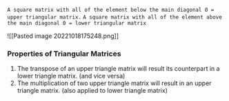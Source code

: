 `A square matrix with all of the element below the main diagonal 0 = upper triangular matrix.`
`A square matrix with all of the element above the main diagonal 0 = lower triangular matrix`

![[Pasted image 20221018175248.png]]

### Properties of Triangular Matrices
1. The transpose of an upper triangle matrix will result its counterpart in a lower triangle matrix. (and vice versa)
2. The multiplication of two upper triangle matrix will result in an upper triangle matrix. (also applied to lower triangle matrix)